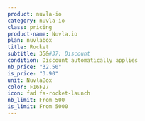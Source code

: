 ```yaml
---
product: nuvla-io
category: nuvla-io
class: pricing
product-name: Nuvla.io
plan: nuvlabox
title: Rocket
subtitle: 35&#37; Discount
condition: Discount automatically applies
nb_price: "32.50"
is_price: "3.90"
unit: NuvlaBox
color: F16F27
icon: fad fa-rocket-launch
nb_limit: From 500
is_limit: From 5000
---
```


